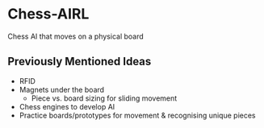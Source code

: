 # Chess-AIRL
 Chess AI that moves on a physical board  

## Previously Mentioned Ideas
* RFID
* Magnets under the board
	* Piece vs. board sizing for sliding movement
* Chess engines to develop AI
* Practice boards/prototypes for movement & recognising unique pieces
